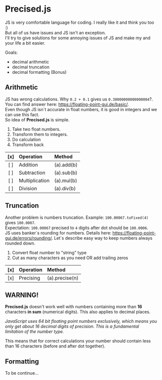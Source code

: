 Precised.js
======

JS is very comfortable language for coding. I really like it and think you too :)  
But all of us have issues and JS isn\'t an exception.  
I\'ll try to give solutions for some annoying issues of JS and make my and your life a bit easier.  

Goals:
- decimal arithmetic
- decimal truncation
- decimal formatting (Bonus)

Arithmetic
---
JS has wrong calculations. Why `0.2 + 0.1` gives us `0.30000000000000004`?.  
You can find answer here: https://floating-point-gui.de/basic/.  
Even though JS isn\`t accurate in float numbers, it is good in integers and we can use this fact.  
So idea of **Precised.js** is simple.  
1. Take two float numbers.
2. Transform them to integers.
3. Do calculation
4. Transform back  

| [x] |    Operation   |   Method   |
|:---:|:---------------|:-----------|
| [ ] | Addition       | (a).add(b) |
| [ ] | Subtraction    | (a).sub(b) |
| [ ] | Multiplication | (a).mul(b) |
| [ ] | Division       | (a).div(b) |

Truncation
---
Another problem is numbers truncation. Example: `100.00067.toFixed(4)` gives `100.0007`.  
Expectation: `100.00067` precised to `4` digits after dot should be `100.0006`.  
JS uses banker\`s rounding for numbers. Details here: https://floating-point-gui.de/errors/rounding/.
Let`s describe easy way to keep numbers always rounded down.
1. Convert float number to "string" type
2. Cut as many characters as you need OR add trailing zeros  
  
| [x] |   Operation   |     Method     |
|:---:|:--------------|:---------------|
| [x] | Precising     | (a).precise(n) | 
  
WARNING!
---
**Precised.js** doesn\'t work well with numbers containing more than **16** characters **in sum** (numerical digits). This also applies to decimal places.  
  
*JavaScript uses 64 bit floating point numbers exclusively, which means you only get about 16 decimal digits of precision. This is a fundamental limitation of the number type.*  
  
This means that for correct calculations your number should contain less than 16 characters (before and after dot together).  

Formatting
---

To be continue...
